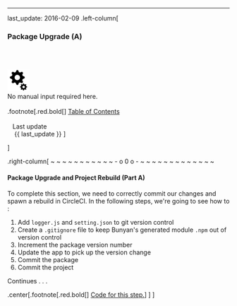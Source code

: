 ---
last_update: 2016-02-09
 .left-column[
  ### Package Upgrade (A)
  <br /><br /><div class='input_type_indicator'><img src='./fragments/loader.png' /><br />No manual input required here.</div><br />
.footnote[.red.bold[] [
Table of Contents](./toc.html)
<br />
<br />&nbsp; &nbsp;Last update
<br />&nbsp; &nbsp; {{ last_update  }}
]
<!-- H -->]
.right-column[
~ ~ ~ ~ ~ ~ ~ ~ ~ ~ ~ - o 0 o - ~ ~ ~ ~ ~ ~ ~ ~ ~ ~ ~ ~ ~

#### Package Upgrade and Project Rebuild (Part A)

To complete this section, we need to correctly commit our changes and spawn a rebuild in CircleCI.  In the following steps, we're going to see how to : 
1. Add ```logger.js``` and ```setting.json``` to git version control
1. Create a ```.gitignore``` file to keep Bunyan's generated module ```.npm``` out of version control
1. Increment the package version number
1. Update the app to pick up the version change
1. Commit the package
1. Commit the project

Continues . . . 

<!-- B -->
.center[.footnote[.red.bold[] <a href="https://github.com/martinhbramwell/Meteor-CI-Tutorial/blob/master/Tutorial07_ProductionLogging/ProductionLogging_functions.sh#L45" target="_blank">Code for this step.</a>] ]
]
